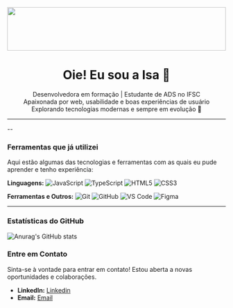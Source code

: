 <img src="https://media4.giphy.com/media/v1.Y2lkPTc5MGI3NjExaG5maGVzYTVpZDBjbGU4amo5OWZ1OG9pYXZtb3E0Z251ZXpyemNzcSZlcD12MV9pbnRlcm5hbF9naWZfYnlfaWQmY3Q9Zw/AOSwwqVjNZlDO/giphy.gif" width="100%" style="max-height: 100px; object-fit: cover;" />

<h1 align="center">Oie! Eu sou a Isa 💜</h1>

<p align="center">
  Desenvolvedora em formação | Estudante de ADS no IFSC  
  <br>
  Apaixonada por web, usabilidade e boas experiências de usuário  
  <br>
  Explorando tecnologias modernas e sempre em evolução 🚀
</p>

<hr>

--

### Ferramentas que já utilizei

Aqui estão algumas das tecnologias e ferramentas com as quais eu pude aprender e tenho experiência:

**Linguagens:**
![JavaScript](https://img.shields.io/badge/JavaScript-F7DF1E?style=for-the-badge&logo=javascript&logoColor=black)
![TypeScript](https://img.shields.io/badge/TypeScript-3178C6?style=for-the-badge&logo=typescript&logoColor=white)
![HTML5](https://img.shields.io/badge/HTML5-E34F26?style=for-the-badge&logo=html5&logoColor=white)
![CSS3](https://img.shields.io/badge/CSS3-1572B6?style=for-the-badge&logo=css3&logoColor=white)

**Ferramentas e Outros:**
![Git](https://img.shields.io/badge/Git-F05032?style=for-the-badge&logo=git&logoColor=white)
![GitHub](https://img.shields.io/badge/GitHub-181717?style=for-the-badge&logo=github&logoColor=white)
![VS Code](https://img.shields.io/badge/VS_Code-007ACC?style=for-the-badge&logo=visual-studio-code&logoColor=white)
![Figma](https://img.shields.io/badge/Figma-F24E1E?style=for-the-badge&logo=figma&logoColor=white)

---
### Estatísticas do GitHub

![Anurag's GitHub stats](https://github-readme-stats.vercel.app/api?username=b8llacorrea&show_icons=true&theme=midnight-purple)

### Entre em Contato

Sinta-se à vontade para entrar em contato! Estou aberta a novas oportunidades e colaborações.

* **LinkedIn:** [Linkedin](https://www.linkedin.com/in/isabella-correa-silva/)
* **Email:** [Email](isabellacorreaveiga@gmail.com)

